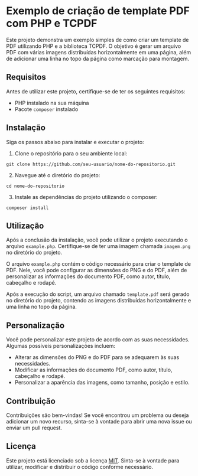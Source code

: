 # Exemplo de criação de template PDF com PHP e TCPDF

Este projeto demonstra um exemplo simples de como criar um template de PDF utilizando PHP e a biblioteca TCPDF. O objetivo é gerar um arquivo PDF com várias imagens distribuídas horizontalmente em uma página, além de adicionar uma linha no topo da página como marcação para montagem.

## Requisitos

Antes de utilizar este projeto, certifique-se de ter os seguintes requisitos:

- PHP instalado na sua máquina
- Pacote `composer` instalado

## Instalação

Siga os passos abaixo para instalar e executar o projeto:

1. Clone o repositório para o seu ambiente local:

```
git clone https://github.com/seu-usuario/nome-do-repositorio.git
```

2. Navegue até o diretório do projeto:

```
cd nome-do-repositorio
```

3. Instale as dependências do projeto utilizando o composer:

```
composer install
```

## Utilização

Após a conclusão da instalação, você pode utilizar o projeto executando o arquivo `example.php`. Certifique-se de ter uma imagem chamada `imagem.png` no diretório do projeto.

O arquivo `example.php` contém o código necessário para criar o template de PDF. Nele, você pode configurar as dimensões do PNG e do PDF, além de personalizar as informações do documento PDF, como autor, título, cabeçalho e rodapé.

Após a execução do script, um arquivo chamado `template.pdf` será gerado no diretório do projeto, contendo as imagens distribuídas horizontalmente e uma linha no topo da página.

## Personalização

Você pode personalizar este projeto de acordo com as suas necessidades. Algumas possíveis personalizações incluem:

- Alterar as dimensões do PNG e do PDF para se adequarem às suas necessidades.
- Modificar as informações do documento PDF, como autor, título, cabeçalho e rodapé.
- Personalizar a aparência das imagens, como tamanho, posição e estilo.

## Contribuição

Contribuições são bem-vindas! Se você encontrou um problema ou deseja adicionar um novo recurso, sinta-se à vontade para abrir uma nova issue ou enviar um pull request.

## Licença

Este projeto está licenciado sob a licença [MIT](LICENSE). Sinta-se à vontade para utilizar, modificar e distribuir o código conforme necessário.
